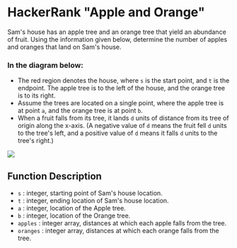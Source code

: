 # HackerRank "Apple and Orange"
Sam's house has an apple tree and an orange tree that yield an abundance of fruit. Using the information given below, determine the number of apples and oranges that land on Sam's house.

### In the diagram below:
- The red region denotes the house, where `s` is the start point, and `t` is the endpoint. The apple tree is to the left of the house, and the orange tree is to its right.
- Assume the trees are located on a single point, where the apple tree is at point `a`, and the orange tree is at point `b`.
- When a fruit falls from its tree, it lands `d` units of distance from its tree of origin along the x-axis. (A negative value of `d` means the fruit fell `d` units to the tree's left, and a positive value of `d` means it falls `d` units to the tree's right.)
<img src="https://s3.amazonaws.com/hr-challenge-images/25220/1474218925-f2a791d52c-Appleandorange2.png">

## Function Description
- `s` : integer, starting point of Sam's house location.
- `t` : integer, ending location of Sam's house location.
- `a` : integer, location of the Apple tree.
- `b` : integer, location of the Orange tree.
- `apples` : integer array, distances at which each apple falls from the tree.
- `oranges` : integer array, distances at which each orange falls from the tree.
